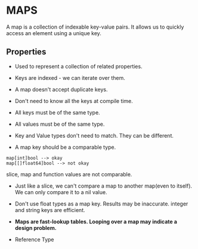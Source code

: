 # MAPS

A map is a collection of indexable key-value pairs. It allows us to quickly access an element using a unique key.

## Properties

- Used to represent a collection of related properties.

- Keys are indexed - we can iterate over them.

- A map doesn't accept duplicate keys.

- Don't need to know all the keys at compile time.

- All keys must be of the same type.

- All values must be of the same type.

- Key and Value types don't need to match. They can be different.

- A map key should be a comparable type.

```
map[int]bool --> okay
map[[]float64]bool --> not okay
```

slice, map and function values are not comparable.

- Just like a slice, we can't compare a map to another map(even to itself). We can only compare it to a nil value.

- Don't use float types as a map key. Results may be inaccurate. integer and string keys are efficient.

- **Maps are fast-lookup tables. Looping over a map may indicate a design problem.**

- Reference Type
